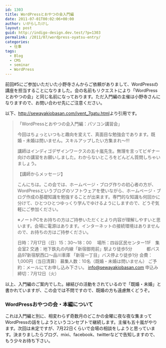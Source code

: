 ```yaml
---
id: 1303
title: WordPressとおやつの会入門編
date: 2011-07-01T00:02:06+00:00
author: いがらしたけし
layout: post
guid: http://indigo-design.dev.test/?p=1303
permalink: /2011/07/wordpress-oyatsu-entry/
categories:
  - 仕事
tags:
  - Blog
  - CMS
  - seminar
  - WordPress
---
```

前回#5にご参加いただいた小野寺さんからご依頼がありまして、WordPressの講座を担当することになりました。会の名前もリクエストにより「WordPressとおやつの会」と同じ名前になっております。ただ入門編の主催は小野寺さんになりますので、お問い合わせ先にご注意ください。

以下、<a href="http://sewayakiobasan.com/ivent_7gatu.html">http://sewayakiobasan.com/ivent_7gatu.html</a>より引用です。

<blockquote>
「WordPressとおやつの会入門編：パソコン講習会」

今回はちょっといつもと趣向を変えて、真面目な勉強会であります。既婚・未婚は問いません。スキルアップしたい方集まれ～!!!

講師はインディゴデザインワークスの五十嵐先生。無理を言ってビギナー向けの講習をお願いしました。わからないところをどんどん質問しちゃいましょう。

【講師からメッセージ】

こんにちは。この会では、ホームページ・ブログ作りの初心者の方が、WordPressというブログのソフトウェアを使いながら、ホームページ・ブログ作成の基礎知識を勉強することが出来ます。専門的な知識も何回かに分けて、ひとつひとつゆっくり学んでゆけるようにしますので、どうぞ気軽にご参加ください。

※ノートPCをお持ちの方はご持参いただくとより内容が理解しやすいと思います。会場に電源はあります。インターネットの接続環境はありませんので、お持ちの方はご持参ください。 
 
日時：7月17日（日）15：30～18：00　
場所：四谷区民センター11F　集会室2
交通：地下鉄丸の内線「新宿御苑前」駅より徒歩5分
　　　都バス品97新宿駅西口～品川車庫 「新宿一丁目」バス停より徒歩1分
会費：1,000円（当日清算）
募集人数：10名（既婚・未婚は問いません）
ご予約：メールにてお申し込み下さい。
info@sewayakiobasan.com
申込み締切：7月12日（火）</blockquote>

以上、入門編のご案内でした。縁結びの活動をされているので「既婚・未婚」と書かれていますが、この会では不問ですので、既婚の方も遠慮無くどうぞ。

<h3>WordPressおやつの会・本編について</h3>

これは入門編と別に、相変わらず奇数月のどこかの金曜に夜な夜な集まってWordPressの話をしようというコンセプトで継続します。主催も五十嵐がやります。次回は未定ですが、7月22日くらいで会場の相談をしようと思っています。決まりましたらブログ、mixi、facebook、twitterなどで告知しますので、もう少々お待ち下さい。